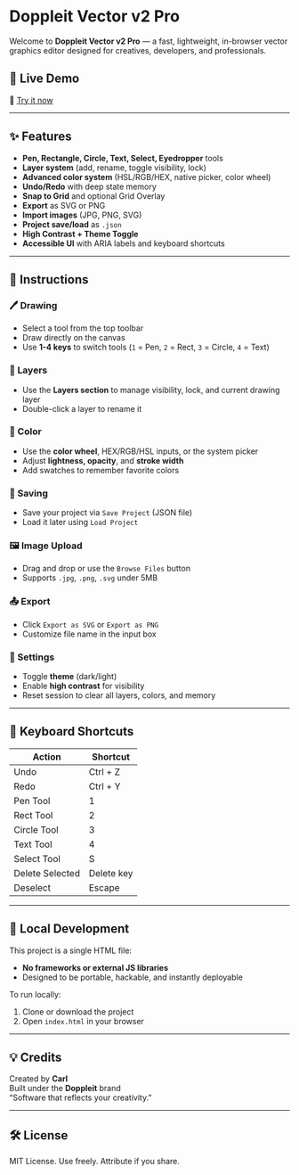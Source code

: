# Doppleit Vector v2 Pro

Welcome to **Doppleit Vector v2 Pro** — a fast, lightweight, in-browser vector graphics editor designed for creatives, developers, and professionals.

## 🚀 Live Demo
🔗 [Try it now](https://681395ff5a196908c592a710--doppleit-vector.netlify.app/)

---

## ✨ Features

- **Pen, Rectangle, Circle, Text, Select, Eyedropper** tools
- **Layer system** (add, rename, toggle visibility, lock)
- **Advanced color system** (HSL/RGB/HEX, native picker, color wheel)
- **Undo/Redo** with deep state memory
- **Snap to Grid** and optional Grid Overlay
- **Export** as SVG or PNG
- **Import images** (JPG, PNG, SVG)
- **Project save/load** as `.json`
- **High Contrast + Theme Toggle**
- **Accessible UI** with ARIA labels and keyboard shortcuts

---

## 🧠 Instructions

### 🖊 Drawing
- Select a tool from the top toolbar
- Draw directly on the canvas
- Use **1-4 keys** to switch tools (`1` = Pen, `2` = Rect, `3` = Circle, `4` = Text)

### 🧷 Layers
- Use the **Layers section** to manage visibility, lock, and current drawing layer
- Double-click a layer to rename it

### 🎨 Color
- Use the **color wheel**, HEX/RGB/HSL inputs, or the system picker
- Adjust **lightness, opacity**, and **stroke width**
- Add swatches to remember favorite colors

### 💾 Saving
- Save your project via `Save Project` (JSON file)
- Load it later using `Load Project`

### 🖼 Image Upload
- Drag and drop or use the `Browse Files` button
- Supports `.jpg`, `.png`, `.svg` under 5MB

### 📤 Export
- Click `Export as SVG` or `Export as PNG`
- Customize file name in the input box

### 🧰 Settings
- Toggle **theme** (dark/light)
- Enable **high contrast** for visibility
- Reset session to clear all layers, colors, and memory

---

## 🧠 Keyboard Shortcuts

| Action             | Shortcut     |
|--------------------|--------------|
| Undo               | Ctrl + Z     |
| Redo               | Ctrl + Y     |
| Pen Tool           | 1            |
| Rect Tool          | 2            |
| Circle Tool        | 3            |
| Text Tool          | 4            |
| Select Tool        | S            |
| Delete Selected    | Delete key   |
| Deselect           | Escape       |

---

## 📁 Local Development

This project is a single HTML file:
- **No frameworks or external JS libraries**
- Designed to be portable, hackable, and instantly deployable

To run locally:
1. Clone or download the project
2. Open `index.html` in your browser

---

## 💡 Credits

Created by **Carl**  
Built under the **Doppleit** brand  
“Software that reflects your creativity.”

---

## 🛠 License

MIT License. Use freely. Attribute if you share.